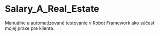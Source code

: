 # Salary_A_Real_Estate

Manuálne a automatizované testovanie v Robot Framework
ako súčasť mojej praxe pre klienta.